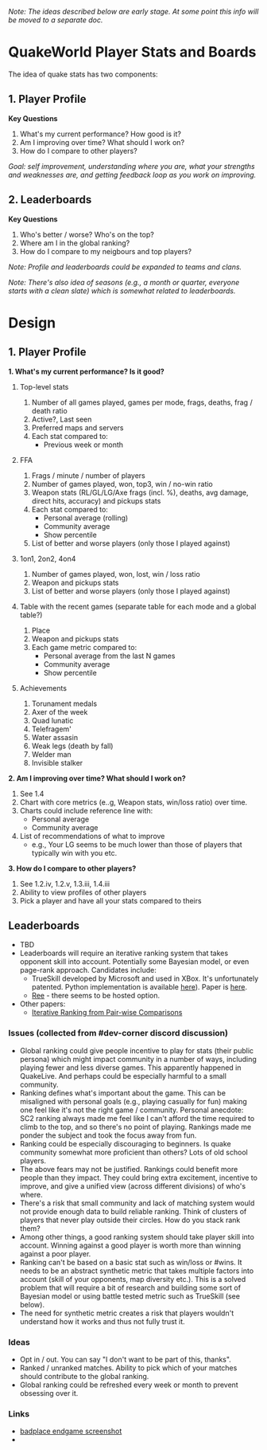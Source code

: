 *Note: The ideas described below are early stage. At some point this info will be moved to a separate doc.*

# QuakeWorld Player Stats and Boards

The idea of quake stats has two components:

## 1. Player Profile
**Key Questions**
1. What's my current performance? How good is it?
2. Am I improving over time? What should I work on?
3. How do I compare to other players?

*Goal: self improvement, understanding where you are, what your strengths and weaknesses are, and getting feedback loop as you work on improving.*

## 2. Leaderboards
**Key Questions**
1. Who's better / worse? Who's on the top?
2. Where am I in the global ranking?
3. How do I compare to my neigbours and top players?

*Note: Profile and leaderboards could be expanded to teams and clans.*

*Note: There's also idea of seasons (e.g., a month or quarter, everyone starts with a clean slate) which is somewhat related to leaderboards.*

# Design
## 1. Player Profile
**1. What's my current performance? Is it good?**
   1. Top-level stats
      1. Number of all games played, games per mode, frags, deaths, frag / death ratio
      2. Active?, Last seen
      3. Preferred maps and servers
      4. Each stat compared to:
          - Previous week or month

   2. FFA
      1. Frags / minute / number of players
      2. Number of games played, won, top3, win / no-win ratio
      3. Weapon stats (RL/GL/LG/Axe frags (incl. %), deaths, avg damage, direct hits, accuracy) and pickups stats
      4. Each stat compared to:
          - Personal average (rolling)
          - Community average
          - Show percentile
      5. List of better and worse players (only those I played against)

   3. 1on1, 2on2, 4on4
      1. Number of games played, won, lost, win / loss ratio
      2. Weapon and pickups stats
      3. List of better and worse players (only those I played against)
        
   4. Table with the recent games (separate table for each mode and a global table?)
      1. Place
      2. Weapon and pickups stats
      3. Each game metric compared to:
         - Personal average from the last N games
         - Community average
         - Show percentile

   5. Achievements
      1. Torunament medals
      2. Axer of the week
      3. Quad lunatic
      4. Telefragem'
      5. Water assasin
      6. Weak legs (death by fall)
      7. Welder man
      8. Invisible stalker

**2. Am I improving over time? What should I work on?**
   1. See 1.4
   2. Chart with core metrics (e..g, Weapon stats, win/loss ratio) over time.
   3. Charts could include reference line with:
      - Personal average
      - Community average
   4. List of recommendations of what to improve
      - e.g., Your LG seems to be much lower than those of players that typically win with you etc.

**3. How do I compare to other players?**
   1. See 1.2.iv, 1.2.v, 1.3.iii, 1.4.iii
   2. Ability to view profiles of other players
   3. Pick a player and have all your stats compared to theirs

## Leaderboards
- TBD
- Leaderboards will require an iterative ranking system that takes opponent skill into account.  Potentially some Bayesian model, or even page-rank approach. Candidates include:
  - TrueSkill developed by Microsoft and used in XBox. It's unfortunately patented. Python implementation is available [here](http://trueskill.org/)). Paper is [here](https://www.microsoft.com/en-us/research/publication/trueskilltm-a-bayesian-skill-rating-system/).
  - [Ree](https://rankade.com/ree) - there seems to be hosted option.
- Other papers:
   - [Iterative Ranking from Pair-wise Comparisons](https://devavrat.mit.edu/wp-content/uploads/2017/11/Iterative-ranking-from-pair-wise-comparisons.pdf)

### Issues (collected from #dev-corner discord discussion)
- Global ranking could give people incentive to play for stats (their public persona) which might impact community in a number of ways, including playing fewer and less diverse games. This apparently happened in QuakeLive. And perhaps could be especially harmful to a small community.
- Ranking defines what's important about the game. This can be misaligned with personal goals (e.g., playing casually for fun) making one feel like it's not the right game / community. Personal anecdote: SC2 ranking always made me feel like I can't afford the time required to climb to the top, and so there's no point of playing. Rankings made me ponder the subject and took the focus away from fun.
- Ranking could be especially discouraging to beginners. Is quake community somewhat more proficient than others? Lots of old school players.
- The above fears may not be justified. Rankings could benefit more people than they impact. They could bring extra excitement, incentive to improve, and give a unified view (across different divisions) of who's where.
- There's a risk that small community and lack of matching system would not provide enough data to build reliable ranking. Think of clusters of players that never play outside their circles. How do you stack rank them?
- Among other things, a good ranking system should take player skill into account. Winning against a good player is worth more than winning against a poor player.
- Ranking can't be based on a basic stat such as win/loss or #wins. It needs to be an abstract synthetic metric that takes multiple factors into account (skill of your opponents, map diversity etc.). This is a solved problem that will require a bit of research and building some sort of Bayesian model or using battle tested metric such as TrueSkill (see below).
- The need for synthetic metric creates a risk that players wouldn't understand how it works and thus not fully trust it.

### Ideas
- Opt in / out. You can say "I don't want to be part of this, thanks".
- Ranked / unranked matches. Ability to pick which of your matches should contribute to the global ranking.
- Global ranking could be refreshed every week or month to prevent obsessing over it.

### Links
- [badplace endgame screenshot](https://badplace.eu/server/dev.badplace.eu/viewgame/24861/)
- 
